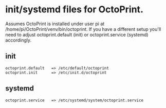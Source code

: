 # init/systemd files for OctoPrint.

Assumes OctoPrint is installed under user pi at /home/pi/OctoPrint/venv/bin/octoprint. If you have a different
setup you'll need to adjust octoprint.default (init) or octoprint.service (systemd) accordingly.

## init

```
octoprint.default   => /etc/default/octoprint
octoprint.init      => /etc/init.d/octoprint
```

## systemd

```
octoprint.service   => /etc/systemd/system/octoprint.service
```
